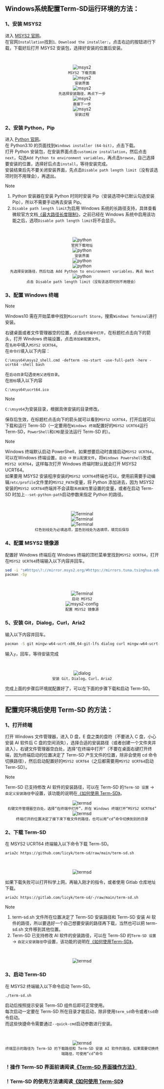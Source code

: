 
## Windows系统配置Term-SD运行环境的方法：  

### 1、安装 MSYS2
进入 [MSYS2 官网](https://www.msys2.org/)。  
在官网`Installation`找到`1、Download the installer:`，点击右边的按钮进行下载，下载好后打开 MSYS2 安装包，选择好安装的位置后安装。

&nbsp;
<div align="center">

![msys2](assets/config_env/1.png)  
`MSYS2 下载页面`  
![msys2](assets/config_env/2.png)  
`安装界面`  
![msys2](assets/config_env/3.png)  
`先选择安装路径，再点下一步`  
![msys2](assets/config_env/4.png)  
`直接下一步`  
![msys2](assets/config_env/5.png)  
`安装过程`  

</div>

### 2、安装 Python，Pip  
进入 [Python 官网](https://www.python.org/downloads/release/python-31011/)。  
在 Python3.10 的页面找到`Windows installer (64-bit)`，点击下载。  
打开 Python 安装包，在安装界面点击`customize installation`，然后点击`next`，勾选`Add Python to environment variables`，再点击`browse`，自己选择要安装的位置，选择好后点击`install`，等待安装完成。  
安装结束后先不要关闭安装界面，先点击`Disable path length limit`（没有该选项时则不用理会），再退出。

>[!NOTE]  
>1. Python 安装器在安装 Python 时同时安装 Pip（安装选项中已默认勾选安装 Pip），所以不需要手动再去安装 Pip。  
>2. `Disable path length limit`为启用 Windows 系统的长路径支持，具体查看微软官方文档[《最大路径长度限制》](https://learn.microsoft.com/zh-cn/windows/win32/fileio/maximum-file-path-limitation)，之前已经在 Windows 系统中启用该功能之后，选项`Disable path length limit`将不会显示。

&nbsp;
<div align="center">

![python](assets/config_env/22.png)  
`官网下载地址`  
![python](assets/config_env/23.png)  
`安装界面`  
![python](assets/config_env/24.png)  
![python](assets/config_env/25.png)  
`先选择安装路径，然后勾选 Add Python to environment variables，再点 Next`  
![python](assets/config_env/26.png)  
`点击 Disable path length limit（没有该选项时则不用理会）`  

</div>

### 3、配置 Windows 终端  
>[!NOTE]  
>Windows10 需在开始菜单中找到`Micorsoft Store`，搜索`Windows Terminal`进行安装。

右键桌面或者文件管理器空的位置，点击`在终端中打开`，在标题栏点击向下的箭头，打开 Windows 终端设置，点击`添加新配置文件`。  
在`名称`中填入`MSYS2 UCRT64`。  
在`命令行`填入以下内容：

```
C:\msys64\msys2_shell.cmd -defterm -no-start -use-full-path -here -ucrt64 -shell bash
```

在`启动目录`勾选`使用父进程目录`。  
在`图标`填入以下内容

```
C:\msys64\ucrt64.ico
```

>[!NOTE]  
>`C:\msys64`为安装目录，根据具体安装的目录修改。

保存后生效，在标题栏点击向下的箭头就可以看到`MSYS2 UCRT64`，打开后就可以下载和运行 Term-SD（一定要用在`Windows 终端`配置好的`MSYS2 UCRT64`运行 Term-SD，`PowerShell`和`CMD`是没法运行 Term-SD 的）。

>[!NOTE]  
>Windows 终端默认启动 PowerShell，如果想要启动时直接启动`MSYS2 UCRT64`，可以在Windows 终端设置，`启动` -> `默认配置文件`，将`Windows Powershell`改成`MSYS2 UCRT64`，这样每次打开 Windows 终端时默认就会打开 MSYS2 UCRT64。  
>如果要用 MSYS2 安装程序安装的`MSYS2 UCRT64`终端也可以，使用前需要手动编辑`/etc/profile`文件里的`MSYS2_PATH`变量，将 Python 添加进去，因为 MSYS2 安装的`MSYS2 UCRT64`终端并不会读取`系统属性`里设置的变量，或者在启动 Term-SD 时加上`--set-python-path`启动参数来指定 Python 的路径。

&nbsp;
<div align="center">

![Terminal](assets/config_env/27.png)  
![Terminal](assets/config_env/28.png)  
![Terminal](assets/config_env/29.png)  
`红色划线处为必填选项，蓝色划线处为选填项，填完后保存`  

</div>

### 4、配置 MSYS2 镜像源

配置好 Windows 终端后在 Windows 终端的顶栏菜单里找到`MSYS2 UCRT64`，打开  
在`MSYS2 UCRT64`终端输入以下内容并回车。
```bash
sed -i "s#https\?://mirror.msys2.org/#https://mirrors.tuna.tsinghua.edu.cn/msys2/#g" /etc/pacman.d/mirrorlist*
pacman -Sy
```

&nbsp;
<div align="center">

![Terminal](assets/config_env/30.png)  
`启动 MSYS2`  
![msys2-config](assets/config_env/31.png)  
`配置 MSYS2 镜像源`

</div>

### 5、安装 Git，Dialog，Curl，Aria2
输入以下内容并回车。

```bash
pacman -S git mingw-w64-ucrt-x86_64-git-lfs dialog curl mingw-w64-ucrt-x86_64-aria2 mingw-w64-ucrt-x86_64-ca-certificates
```
输入`y`，回车，等待安装完成

&nbsp;
<div align="center">

![dialog](assets/config_env/32.png)  
`安装 Git，Dialog，Curl，Aria2`

</div>

完成上面的步骤后环境就配置好了，可以在下面的步骤下载和启动 Term-SD。

***

## 配置完环境后使用 Term-SD 的方法：  
### 1、打开终端  
打开 Windows 文件管理器，进入 D 盘，E 盘之类的盘符（不要进入 C 盘，小心安装 AI 软件后 C 盘的空间消失），选择合适的安装路径（或者创建一个文件夹并进入），右键文件管理器空白处，选择“在终端中打开”（不要在桌面右键打开终端，因为终端启动的位置决定了 Term-SD 产生文件的位置，除非会使用 cd 命令切换路径），然后启动配置好的`MSYS2 UCRT64`（之后都需要用`MSYS2 UCRT64`启动 Term-SD）。

>[!NOTE]
>Term-SD 已支持修改 AI 软件的安装路径，可以在 Term-SD 的`Term-SD 设置` -> `自定义安装路径`中设置，该功能的说明在[《如何使用 Term-SD》](https://github.com/licyk/README-collection/blob/main/term-sd/README_how_to_use_term_sd.md)。

<div align="center">

![termsd](assets/config_env/33.png)  
`右键文件管理器空白处，选择“在终端中打开”，并在 Windows 终端打开“MSYS2 UCRT64”`
![termsd](assets/config_env/34.png)  
`终端打开的位置决定了接下来下载文件的路径，也可以用“cd”命令切换到别的目录`

</div>

### 2、下载 Term-SD
在 MSYS2 UCRT64 终端输入以下命令下载 Term-SD。
```bash
aria2c https://github.com/licyk/term-sd/raw/main/term-sd.sh
```
&nbsp;
<div align="center">

![termsd](assets/config_env/35.png)  

</div>

如果下载失败可以打开科学上网，再输入刚才的指令，或者使用 Gitlab 仓库地址下载。
```bash
aria2c https://gitlab.com/licyk/term-sd/-/raw/main/term-sd.sh
```

>[!NOTE]  
>1. term-sd.sh 文件所在位置决定了 Term-SD 安装路径和 Term-SD 安装 AI 软件的路径，所以要选好一个自己想要安装的路径再下载，当然也可以把 term-sd.sh 文件移到其他位置。  
>2. Term-SD 已支持修改 AI 软件的安装路径，可以在 Term-SD 的`Term-SD 设置` -> `自定义安装路径`中设置，该功能的说明在[《如何使用Term-SD》](https://github.com/licyk/README-collection/blob/main/term-sd/README_how_to_use_term_sd.md)。

&nbsp;
<div align="center">

![termsd](assets/config_env/36.png)  

</div>

### 3、启动 Term-SD
在 MSYS2 终端输入以下命令启动 Term-SD。
```bash
./term-sd.sh
```

启动后按照提示安装 Term-SD 组件后即可正常使用。  
每次启动一定要在 Term-SD 所在目录才能启动，除非使用`term_sd`命令或者`tsd`命令启动。  
而这些快捷命令需要通过`--quick-cmd`启动参数进行安装。  

&nbsp;
<div align="center">

![termsd](assets/config_env/37.png)  
`终端显示的路径为 Term-SD 的下载路径和 Term-SD 安装 AI 软件的路径。如果需要切换终端路径，可使用“cd”命令`

</div>

### ！操作 Term-SD 界面前请阅读[《Term-SD 界面操作方法》](https://github.com/licyk/README-collection/blob/main/term-sd/README_how_to_use_dialog.md)
### ！Term-SD 的使用方法请阅读[《如何使用 Term-SD》](https://github.com/licyk/README-collection/blob/main/term-sd/README_how_to_use_term_sd.md)

